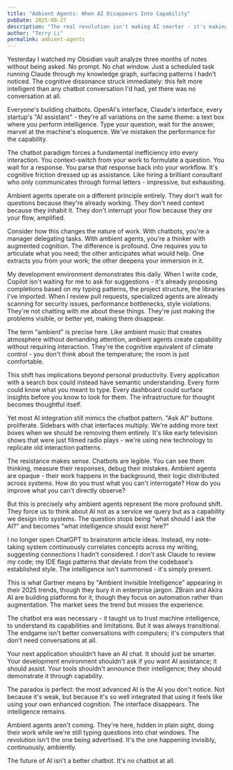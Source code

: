```yaml
---
title: "Ambient Agents: When AI Disappears Into Capability"
pubDate: 2025-08-27
description: "The real revolution isn't making AI smarter - it's making it invisible"
author: "Terry Li"
permalink: ambient-agents
---
```


Yesterday I watched my Obsidian vault analyze three months of notes without being asked. No prompt. No chat window. Just a scheduled task running Claude through my knowledge graph, surfacing patterns I hadn't noticed. The cognitive dissonance struck immediately: this felt more intelligent than any chatbot conversation I'd had, yet there was no conversation at all.

Everyone's building chatbots. OpenAI's interface, Claude's interface, every startup's "AI assistant" - they're all variations on the same theme: a text box where you perform intelligence. Type your question, wait for the answer, marvel at the machine's eloquence. We've mistaken the performance for the capability.

The chatbot paradigm forces a fundamental inefficiency into every interaction. You context-switch from your work to formulate a question. You wait for a response. You parse that response back into your workflow. It's cognitive friction dressed up as assistance. Like hiring a brilliant consultant who only communicates through formal letters - impressive, but exhausting.

Ambient agents operate on a different principle entirely. They don't wait for questions because they're already working. They don't need context because they inhabit it. They don't interrupt your flow because they *are* your flow, amplified.

Consider how this changes the nature of work. With chatbots, you're a manager delegating tasks. With ambient agents, you're a thinker with augmented cognition. The difference is profound. One requires you to articulate what you need; the other anticipates what would help. One extracts you from your work; the other deepens your immersion in it.

My development environment demonstrates this daily. When I write code, Copilot isn't waiting for me to ask for suggestions - it's already proposing completions based on my typing patterns, the project structure, the libraries I've imported. When I review pull requests, specialized agents are already scanning for security issues, performance bottlenecks, style violations. They're not chatting with me about these things. They're just making the problems visible, or better yet, making them disappear.

The term "ambient" is precise here. Like ambient music that creates atmosphere without demanding attention, ambient agents create capability without requiring interaction. They're the cognitive equivalent of climate control - you don't think about the temperature; the room is just comfortable.

This shift has implications beyond personal productivity. Every application with a search box could instead have semantic understanding. Every form could know what you meant to type. Every dashboard could surface insights before you know to look for them. The infrastructure for thought becomes thoughtful itself.

Yet most AI integration still mimics the chatbot pattern. "Ask AI" buttons proliferate. Sidebars with chat interfaces multiply. We're adding more text boxes when we should be removing them entirely. It's like early television shows that were just filmed radio plays - we're using new technology to replicate old interaction patterns.

The resistance makes sense. Chatbots are legible. You can see them thinking, measure their responses, debug their mistakes. Ambient agents are opaque - their work happens in the background, their logic distributed across systems. How do you trust what you can't interrogate? How do you improve what you can't directly observe?

But this is precisely why ambient agents represent the more profound shift. They force us to think about AI not as a service we query but as a capability we design into systems. The question stops being "what should I ask the AI?" and becomes "what intelligence should exist here?"

I no longer open ChatGPT to brainstorm article ideas. Instead, my note-taking system continuously correlates concepts across my writing, suggesting connections I hadn't considered. I don't ask Claude to review my code; my IDE flags patterns that deviate from the codebase's established style. The intelligence isn't summoned - it's simply present.

This is what Gartner means by "Ambient Invisible Intelligence" appearing in their 2025 trends, though they bury it in enterprise jargon. ZBrain and Akira AI are building platforms for it, though they focus on automation rather than augmentation. The market sees the trend but misses the experience.

The chatbot era was necessary - it taught us to trust machine intelligence, to understand its capabilities and limitations. But it was always transitional. The endgame isn't better conversations with computers; it's computers that don't need conversations at all.

Your next application shouldn't have an AI chat. It should just be smarter. Your development environment shouldn't ask if you want AI assistance; it should assist. Your tools shouldn't announce their intelligence; they should demonstrate it through capability.

The paradox is perfect: the most advanced AI is the AI you don't notice. Not because it's weak, but because it's so well integrated that using it feels like using your own enhanced cognition. The interface disappears. The intelligence remains.

Ambient agents aren't coming. They're here, hidden in plain sight, doing their work while we're still typing questions into chat windows. The revolution isn't the one being advertised. It's the one happening invisibly, continuously, ambiently.

The future of AI isn't a better chatbot. It's no chatbot at all.